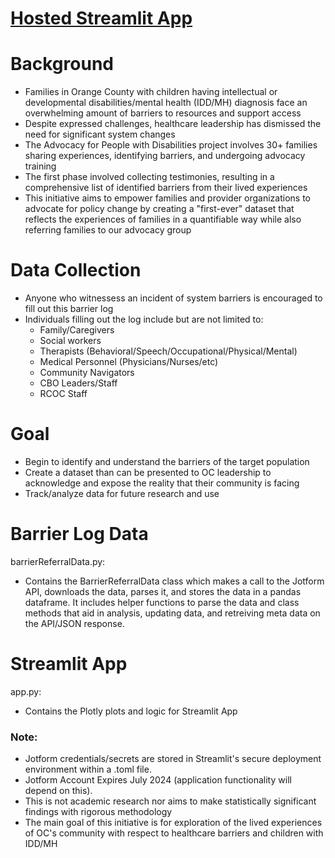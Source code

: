 # [Hosted Streamlit App](https://barrierlogoc.streamlit.app)
# Background
- Families in Orange County with children having intellectual or developmental disabilities/mental health (IDD/MH) diagnosis face an overwhelming amount of barriers to resources and support access
- Despite expressed challenges, healthcare leadership has dismissed the need for significant system changes
- The Advocacy for People with Disabilities project involves 30+ families sharing experiences, identifying barriers, and undergoing advocacy training
- The first phase involved collecting testimonies, resulting in a comprehensive list of identified barriers from their lived experiences
- This initiative aims to empower families and provider organizations to advocate for policy change by creating a "first-ever" dataset that reflects the experiences of families in
a quantifiable way while also referring families to our advocacy group

# Data Collection
- Anyone who witnessess an incident of system barriers is encouraged to fill out this barrier log
- Individuals filling out the log include but are not limited to:
  - Family/Caregivers
  - Social workers
  - Therapists (Behavioral/Speech/Occupational/Physical/Mental)
  - Medical Personnel (Physicians/Nurses/etc)
  - Community Navigators
  - CBO Leaders/Staff
  - RCOC Staff

# Goal
- Begin to identify and understand the barriers of the target population
- Create a dataset than can be presented to OC leadership to acknowledge and expose the reality that their community is facing
- Track/analyze data for future research and use

# Barrier Log Data
barrierReferralData.py:
- Contains the BarrierReferralData class which makes a call to the Jotform API, downloads the data, parses it, and stores the data in a pandas dataframe. It includes helper functions to parse the data and class methods that aid in analysis, updating data, and retreiving meta data on the API/JSON response.

# Streamlit App
app.py: 
- Contains the Plotly plots and logic for Streamlit App

### Note: 
- Jotform credentials/secrets are stored in Streamlit's secure deployment environment within a .toml file.
- Jotform Account Expires July 2024 (application functionality will depend on this).
- This is not academic research nor aims to make statistically significant findings with rigorous methodology
- The main goal of this initiative is for exploration of the lived experiences of OC's community with respect to healthcare barriers and children with IDD/MH 

